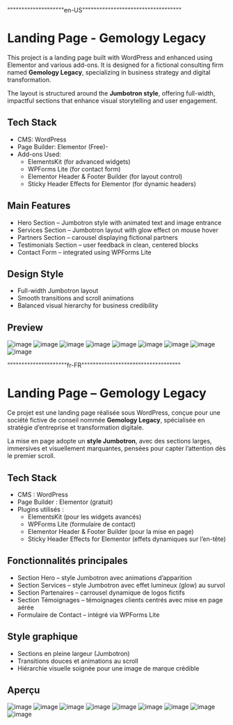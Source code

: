 """"""""""""""""""""en-US"""""""""""""""""""""""""""""""""""

# Landing Page - Gemology Legacy

This project is a landing page built with WordPress and enhanced using Elementor and various add-ons. It is designed for a fictional consulting firm named **Gemology Legacy**, specializing in business strategy and digital transformation.

The layout is structured around the **Jumbotron style**, offering full-width, impactful sections that enhance visual storytelling and user engagement.

## Tech Stack

- CMS: WordPress
- Page Builder: Elementor (Free)-
- Add-ons Used:
  - ElementsKit (for advanced widgets)
  - WPForms Lite (for contact form)
  - Elementor Header & Footer Builder (for layout control)
  - Sticky Header Effects for Elementor (for dynamic headers)

## Main Features

- Hero Section – Jumbotron style with animated text and image entrance
- Services Section – Jumbotron layout with glow effect on mouse hover
- Partners Section – carousel displaying fictional partners
- Testimonials Section – user feedback in clean, centered blocks
- Contact Form – integrated using WPForms Lite

## Design Style

- Full-width Jumbotron layout
- Smooth transitions and scroll animations
- Balanced visual hierarchy for business credibility

## Preview
![image](https://github.com/user-attachments/assets/b7eac562-d96f-45d2-9a27-f49690d04060)
![image](https://github.com/user-attachments/assets/8dfcb3c6-3f37-4726-966e-67cab544d16b)
![image](https://github.com/user-attachments/assets/27d6a046-675d-483a-9012-b891192d19bb)
![image](https://github.com/user-attachments/assets/bb7bc38b-8a85-457c-9d5e-ffd2e3d99c4a)
![image](https://github.com/user-attachments/assets/de7073aa-a03c-4628-a63f-e1734086dacf)
![image](https://github.com/user-attachments/assets/933f9089-9cf9-4e88-bb22-4dbde15ec01e)
![image](https://github.com/user-attachments/assets/ae4a3dca-552f-4e14-b26a-c5b2f65a2b09)
![image](https://github.com/user-attachments/assets/6a18e9b2-7bed-4819-9850-e64333247bb1)
![image](https://github.com/user-attachments/assets/5e9fa9ee-426e-460a-9796-d081c1d8004d)




"""""""""""""""""""""fr-FR"""""""""""""""""""""""""""""""""""

# Landing Page – Gemology Legacy

Ce projet est une landing page réalisée sous WordPress, conçue pour une société fictive de conseil nommée **Gemology Legacy**, spécialisée en stratégie d’entreprise et transformation digitale.

La mise en page adopte un **style Jumbotron**, avec des sections larges, immersives et visuellement marquantes, pensées pour capter l’attention dès le premier scroll.

## Tech Stack

- CMS : WordPress
- Page Builder : Elementor (gratuit)
- Plugins utilisés :
  - ElementsKit (pour les widgets avancés)
  - WPForms Lite (formulaire de contact)
  - Elementor Header & Footer Builder (pour la mise en page)
  - Sticky Header Effects for Elementor (effets dynamiques sur l’en-tête)

## Fonctionnalités principales

- Section Hero – style Jumbotron avec animations d’apparition
- Section Services – style Jumbotron avec effet lumineux (glow) au survol
- Section Partenaires – carrousel dynamique de logos fictifs
- Section Témoignages – témoignages clients centrés avec mise en page aérée
- Formulaire de Contact – intégré via WPForms Lite

## Style graphique

- Sections en pleine largeur (Jumbotron)
- Transitions douces et animations au scroll
- Hiérarchie visuelle soignée pour une image de marque crédible

## Aperçu
![image](https://github.com/user-attachments/assets/b7eac562-d96f-45d2-9a27-f49690d04060)
![image](https://github.com/user-attachments/assets/8dfcb3c6-3f37-4726-966e-67cab544d16b)
![image](https://github.com/user-attachments/assets/27d6a046-675d-483a-9012-b891192d19bb)
![image](https://github.com/user-attachments/assets/bb7bc38b-8a85-457c-9d5e-ffd2e3d99c4a)
![image](https://github.com/user-attachments/assets/de7073aa-a03c-4628-a63f-e1734086dacf)
![image](https://github.com/user-attachments/assets/933f9089-9cf9-4e88-bb22-4dbde15ec01e)
![image](https://github.com/user-attachments/assets/ae4a3dca-552f-4e14-b26a-c5b2f65a2b09)
![image](https://github.com/user-attachments/assets/6a18e9b2-7bed-4819-9850-e64333247bb1)
![image](https://github.com/user-attachments/assets/5e9fa9ee-426e-460a-9796-d081c1d8004d)
